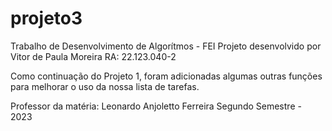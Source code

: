 # projeto3

Trabalho de Desenvolvimento de Algorítmos - FEI
Projeto desenvolvido por Vitor de Paula Moreira RA: 22.123.040-2

Como continuação do Projeto 1, foram adicionadas algumas outras funções para melhorar o uso da nossa lista de tarefas.

Professor da matéria: Leonardo Anjoletto Ferreira
Segundo Semestre - 2023
